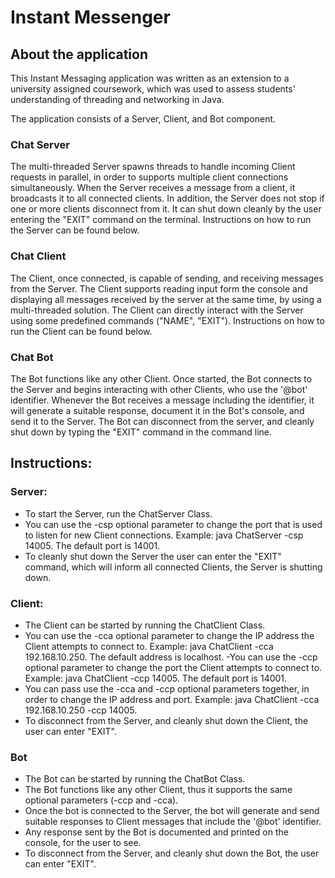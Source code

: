 # Instant Messenger
## About the application 
This Instant Messaging application  was written as an extension to a university assigned coursework, which was used to assess students' understanding of threading and networking in Java.

The application consists of a Server, Client, and Bot component.
### Chat Server
The multi-threaded Server spawns threads to handle incoming Client requests in parallel, in order to supports multiple client connections simultaneously. When the Server receives a message from a client, it broadcasts it to all connected clients. In addition, the Server does not stop if one or more clients disconnect from it. It can shut down cleanly by the user entering the "EXIT" command on the terminal. Instructions on how to run the Server can be found below.
### Chat Client
The Client, once connected, is capable of sending, and receiving messages from the Server. The Client supports reading input form the console and displaying all messages received by the server at the same time, by using a multi-threaded solution. The Client can directly interact with the Server using some predefined commands ("NAME", "EXIT"). Instructions on how to run the Client can be found below.
### Chat Bot
The Bot functions like any other Client. Once started, the Bot connects to the Server and begins interacting with other Clients, who use the '@bot' identifier. Whenever the Bot receives a message including the identifier, it will generate a suitable response, document it in the Bot's console, and send it to the Server. The Bot can disconnect from the server, and cleanly shut down by typing the "EXIT" command in the command line.

## Instructions:
### Server:
  - To start the Server, run the ChatServer Class.
  - You can use the -csp optional parameter to change the port that is used to listen for new Client connections.
    Example: java ChatServer -csp 14005. The default port is 14001.
  - To cleanly shut down the Server the user can enter the "EXIT" command, which will inform all connected Clients, the
    Server is shutting down.

### Client:
  - The Client can be started by running the ChatClient Class.
  - You can use the -cca optional parameter to change the IP address the Client attempts to connect to.
    Example: java ChatClient -cca 192.168.10.250. The default address is localhost.
  -You can use the -ccp optional parameter to change the port the Client attempts to connect to.
    Example: java ChatClient -ccp 14005. The default port is 14001.
  - You can pass use the -cca and -ccp optional parameters together, in order to change the IP address and port.
    Example: java ChatClient -cca 192.168.10.250 -ccp 14005.
  - To disconnect from the Server, and cleanly shut down the Client, the user can enter "EXIT".

### Bot
  - The Bot can be started by running the ChatBot Class.
  - The Bot functions like any other Client, thus it supports the same optional parameters (-ccp and -cca).
  - Once the bot is connected to the Server, the bot will generate and send suitable responses to Client messages that
    include the '@bot' identifier.
  - Any response sent by the Bot is documented and printed on the console, for the user to see.
  - To disconnect from the Server, and cleanly shut down the Bot, the user can enter "EXIT".
